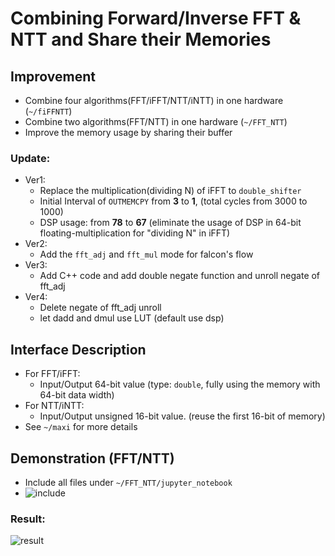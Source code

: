 # Combining Forward/Inverse FFT & NTT and Share their Memories

## Improvement

- Combine four algorithms(FFT/iFFT/NTT/iNTT) in one hardware (`~/fiFFNTT`)
- Combine two algorithms(FFT/NTT) in one hardware (`~/FFT_NTT`)
- Improve the memory usage by sharing their buffer

### Update:

- Ver1:
  - Replace the multiplication(dividing N) of iFFT to `double_shifter`
  - Initial Interval of `OUTMEMCPY` from **3** to **1**, (total cycles from 3000 to 1000)
  - DSP usage: from **78** to **67** (eliminate the usage of DSP in 64-bit floating-multiplication for "dividing N" in iFFT)
- Ver2:
  - Add the `fft_adj` and `fft_mul` mode for falcon's flow
- Ver3:
  - Add C++ code and add double negate function and unroll negate of fft_adj
- Ver4:
  - Delete negate of fft_adj unroll
  - let dadd and dmul use LUT (default use dsp)
## Interface Description

- For FFT/iFFT: 
  - Input/Output 64-bit value (type: `double`, fully using the memory with 64-bit data width)
- For NTT/iNTT:
  - Input/Output unsigned 16-bit value. (reuse the first 16-bit of memory)
- See `~/maxi` for more details

## Demonstration (FFT/NTT)

- Include all files under `~/FFT_NTT/jupyter_notebook`
- ![include](https://github.com/vic9112/PQC_Falcon/assets/137171415/58350d74-daaf-48d8-a206-1561a9309e8a)

### Result:

![result](https://github.com/vic9112/PQC_Falcon/assets/137171415/1b97f53f-02b6-4baa-baeb-2487722306fe)

